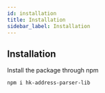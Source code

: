 ```yaml
---
id: installation
title: Installation
sidebar_label: Installation
---
```


## Installation

Install the package through npm

```bash
npm i hk-address-parser-lib
```
